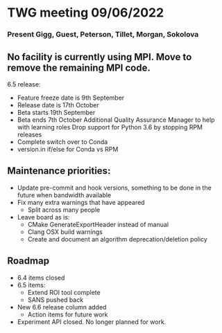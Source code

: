 # TWG meeting 09/06/2022
### Present Gigg, Guest, Peterson, Tillet, Morgan, Sokolova

## No facility is currently using MPI. Move to remove the remaining MPI code.
6.5 release: 
-	Feature freeze date is 9th September
-	Release date is 17th October
-	Beta starts 19th September
-	Beta ends 7th October 
Additional Quality Assurance Manager to help with learning roles
Drop support for Python 3.6 by stopping RPM releases
-	Complete switch over to Conda
-	version.in if/else for Conda vs RPM

## Maintenance priorities:
-	Update pre-commit and hook versions, something to be done in the future when bandwidth available 
-	Fix many extra warnings that have appeared
    -	Split across many people
-	Leave board as is:
    -	CMake GenerateExportHeader instead of manual
    -	Clang OSX build warnings
    -	Create and document an algorithm deprecation/deletion policy

## Roadmap
-	6.4 items closed
-	6.5 items:
    -	Extend ROI tool complete
    -	SANS pushed back
-	New 6.6 release column added
    -	Action items for future work
-	Experiment API closed. No longer planned for work.
